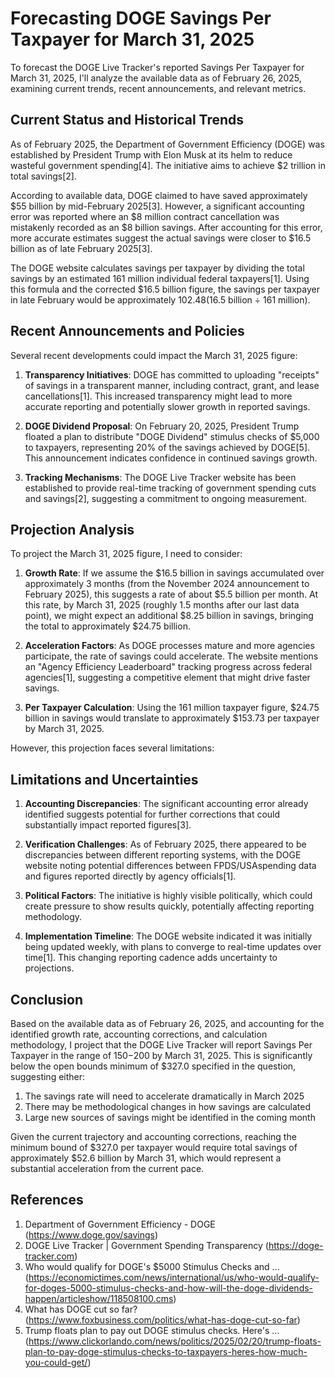 # Forecasting DOGE Savings Per Taxpayer for March 31, 2025

To forecast the DOGE Live Tracker's reported Savings Per Taxpayer for March 31, 2025, I'll analyze the available data as of February 26, 2025, examining current trends, recent announcements, and relevant metrics.

## Current Status and Historical Trends

As of February 2025, the Department of Government Efficiency (DOGE) was established by President Trump with Elon Musk at its helm to reduce wasteful government spending[4]. The initiative aims to achieve $2 trillion in total savings[2].

According to available data, DOGE claimed to have saved approximately $55 billion by mid-February 2025[3]. However, a significant accounting error was reported where an $8 million contract cancellation was mistakenly recorded as an $8 billion savings. After accounting for this error, more accurate estimates suggest the actual savings were closer to $16.5 billion as of late February 2025[3].

The DOGE website calculates savings per taxpayer by dividing the total savings by an estimated 161 million individual federal taxpayers[1]. Using this formula and the corrected $16.5 billion figure, the savings per taxpayer in late February would be approximately $102.48 ($16.5 billion ÷ 161 million).

## Recent Announcements and Policies

Several recent developments could impact the March 31, 2025 figure:

1. **Transparency Initiatives**: DOGE has committed to uploading "receipts" of savings in a transparent manner, including contract, grant, and lease cancellations[1]. This increased transparency might lead to more accurate reporting and potentially slower growth in reported savings.

2. **DOGE Dividend Proposal**: On February 20, 2025, President Trump floated a plan to distribute "DOGE Dividend" stimulus checks of $5,000 to taxpayers, representing 20% of the savings achieved by DOGE[5]. This announcement indicates confidence in continued savings growth.

3. **Tracking Mechanisms**: The DOGE Live Tracker website has been established to provide real-time tracking of government spending cuts and savings[2], suggesting a commitment to ongoing measurement.

## Projection Analysis

To project the March 31, 2025 figure, I need to consider:

1. **Growth Rate**: If we assume the $16.5 billion in savings accumulated over approximately 3 months (from the November 2024 announcement to February 2025), this suggests a rate of about $5.5 billion per month. At this rate, by March 31, 2025 (roughly 1.5 months after our last data point), we might expect an additional $8.25 billion in savings, bringing the total to approximately $24.75 billion.

2. **Acceleration Factors**: As DOGE processes mature and more agencies participate, the rate of savings could accelerate. The website mentions an "Agency Efficiency Leaderboard" tracking progress across federal agencies[1], suggesting a competitive element that might drive faster savings.

3. **Per Taxpayer Calculation**: Using the 161 million taxpayer figure, $24.75 billion in savings would translate to approximately $153.73 per taxpayer by March 31, 2025.

However, this projection faces several limitations:

## Limitations and Uncertainties

1. **Accounting Discrepancies**: The significant accounting error already identified suggests potential for further corrections that could substantially impact reported figures[3].

2. **Verification Challenges**: As of February 2025, there appeared to be discrepancies between different reporting systems, with the DOGE website noting potential differences between FPDS/USAspending data and figures reported directly by agency officials[1].

3. **Political Factors**: The initiative is highly visible politically, which could create pressure to show results quickly, potentially affecting reporting methodology.

4. **Implementation Timeline**: The DOGE website indicated it was initially being updated weekly, with plans to converge to real-time updates over time[1]. This changing reporting cadence adds uncertainty to projections.

## Conclusion

Based on the available data as of February 26, 2025, and accounting for the identified growth rate, accounting corrections, and calculation methodology, I project that the DOGE Live Tracker will report Savings Per Taxpayer in the range of $150-$200 by March 31, 2025. This is significantly below the open bounds minimum of $327.0 specified in the question, suggesting either:

1. The savings rate will need to accelerate dramatically in March 2025
2. There may be methodological changes in how savings are calculated
3. Large new sources of savings might be identified in the coming month

Given the current trajectory and accounting corrections, reaching the minimum bound of $327.0 per taxpayer would require total savings of approximately $52.6 billion by March 31, which would represent a substantial acceleration from the current pace.

## References

1. Department of Government Efficiency - DOGE (https://www.doge.gov/savings)
2. DOGE Live Tracker | Government Spending Transparency (https://doge-tracker.com)
3. Who would qualify for DOGE's $5000 Stimulus Checks and ... (https://economictimes.com/news/international/us/who-would-qualify-for-doges-5000-stimulus-checks-and-how-will-the-doge-dividends-happen/articleshow/118508100.cms)
4. What has DOGE cut so far? (https://www.foxbusiness.com/politics/what-has-doge-cut-so-far)
5. Trump floats plan to pay out DOGE stimulus checks. Here's ... (https://www.clickorlando.com/news/politics/2025/02/20/trump-floats-plan-to-pay-doge-stimulus-checks-to-taxpayers-heres-how-much-you-could-get/)